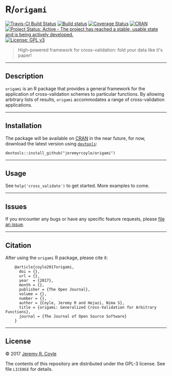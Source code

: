 # R/`origami`

[![Travis-CI Build Status](https://travis-ci.org/jeremyrcoyle/origami.svg?branch=master)](https://travis-ci.org/jeremyrcoyle/origami)
[![Build status](https://ci.appveyor.com/api/projects/status/i5qwp8cjb4j4x329?svg=true)](https://ci.appveyor.com/project/jeremyrcoyle/origami)
[![Coverage Status](https://img.shields.io/codecov/c/github/jeremyrcoyle/origami/master.svg)](https://codecov.io/github/jeremyrcoyle/origami?branch=master)
[![CRAN](http://www.r-pkg.org/badges/version/origami)](http://www.r-pkg.org/pkg/origami)
[![Project Status: Active - The project has reached a stable, usable state and is being actively developed.](http://www.repostatus.org/badges/latest/active.svg)](http://www.repostatus.org/#active)
[![License: GPL v3](https://img.shields.io/badge/License-GPL%20v3-blue.svg)](http://www.gnu.org/licenses/gpl-3.0)

> High-powered framework for cross-validation: fold your data like it's paper!

---

## Description

`origami` is an R package that provides a general framework for the application
of cross-validation schemes to particular functions. By allowing arbitrary
lists of results, `origami` accommodates a range of cross-validation applications.

---

## Installation

The package will be available on [CRAN](https://cran.r-project.org/) in the
near future, for now, download the latest version using
[`devtools`](https://www.rstudio.com/products/rpackages/devtools/):

```
devtools::install_github("jeremyrcoyle/origami")
```

---

## Usage

See `help('cross_validate')` to get started. More examples to come.

---

## Issues

If you encounter any bugs or have any specific feature requests, please [file an
issue](https://github.com/jeremyrcoyle/origami/issues).

---

## Citation

After using the `origami` R package, please cite it:

        @article{coyle2017origami,
          doi = {},
          url = {},
          year  = {2017},
          month = {},
          publisher = {The Open Journal},
          volume = {},
          number = {},
          author = {Coyle, Jeremy R and Hejazi, Nima S},
          title = {origami: Generalized Cross-Validation for Arbitrary Functions},
          journal = {The Journal of Open Source Software}
        }

---

## License

&copy; 2017 [Jeremy R. Coyle](https://github.com/jeremyrcoyle)

The contents of this repository are distributed under the GPL-3 license. See
file `LICENSE` for details.
